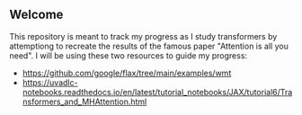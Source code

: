## Welcome
This repository is meant to track my progress as I study transformers by attemptiong to recreate the results of the famous paper "Attention is all you need". I will be using these two resources to guide my progress:
 - https://github.com/google/flax/tree/main/examples/wmt
 - https://uvadlc-notebooks.readthedocs.io/en/latest/tutorial_notebooks/JAX/tutorial6/Transformers_and_MHAttention.html
